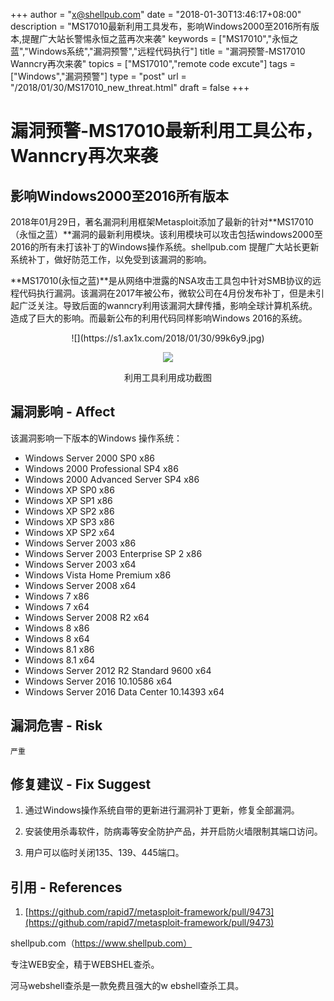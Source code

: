 +++
author = "x@shellpub.com"
date = "2018-01-30T13:46:17+08:00"
description = "MS17010最新利用工具发布，影响Windows2000至2016所有版本,提醒广大站长警惕永恒之蓝再次来袭"
keywords = ["MS17010","永恒之蓝","Windows系统","漏洞预警","远程代码执行"]
title = "漏洞预警-MS17010 Wanncry再次来袭"
topics = ["MS17010","remote code excute"]
tags = ["Windows","漏洞预警"]
type = "post"
url = "/2018/01/30/MS17010_new_threat.html"
draft = false
+++

# 漏洞预警-MS17010最新利用工具公布，Wanncry再次来袭
## 影响Windows2000至2016所有版本

2018年01月29日，著名漏洞利用框架Metasploit添加了最新的针对**MS17010（永恒之蓝）**漏洞的最新利用模块。该利用模块可以攻击包括windows2000至2016的所有未打该补丁的Windows操作系统。shellpub.com 提醒广大站长更新系统补丁，做好防范工作，以免受到该漏洞的影响。

**MS17010(永恒之蓝)**是从网络中泄露的NSA攻击工具包中针对SMB协议的远程代码执行漏洞。该漏洞在2017年被公布，微软公司在4月份发布补丁，但是未引起广泛关注。导致后面的wanncry利用该漏洞大肆传播，影响全球计算机系统。造成了巨大的影响。而最新公布的利用代码同样影响Windows 2016的系统。

<center>
![](https://s1.ax1x.com/2018/01/30/99k6y9.jpg)

![](https://s1.ax1x.com/2018/01/30/99kcLR.jpg)

利用工具利用成功截图
</center>

## 漏洞影响 - Affect

该漏洞影响一下版本的Windows 操作系统：

* Windows Server 2000 SP0 x86
* Windows 2000 Professional SP4 x86
* Windows 2000 Advanced Server SP4 x86
* Windows XP SP0 x86
* Windows XP SP1 x86
* Windows XP SP2 x86
* Windows XP SP3 x86
* Windows XP SP2 x64
* Windows Server 2003 x86
* Windows Server 2003 Enterprise SP 2 x86
* Windows Server 2003 x64
* Windows Vista Home Premium x86
* Windows Server 2008 x64
* Windows 7 x86
* Windows 7 x64
* Windows Server 2008 R2 x64
* Windows 8 x86
* Windows 8 x64
* Windows 8.1 x86
* Windows 8.1 x64
* Windows Server 2012 R2 Standard 9600 x64
* Windows Server 2016 10.10586 x64
* Windows Server 2016 Data Center 10.14393 x64

## 漏洞危害 - Risk
	严重

## 修复建议 - Fix Suggest

1. 通过Windows操作系统自带的更新进行漏洞补丁更新，修复全部漏洞。

2. 安装使用杀毒软件，防病毒等安全防护产品，并开启防火墙限制其端口访问。

3. 用户可以临时关闭135、139、445端口。

## 引用 - References

1. [https://github.com/rapid7/metasploit-framework/pull/9473](https://github.com/rapid7/metasploit-framework/pull/9473)  

shellpub.com（https://www.shellpub.com） 

专注WEB安全，精于WEBSHEL查杀。

河马webshell查杀是一款免费且强大的w	ebshell查杀工具。
